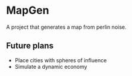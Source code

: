 # MapGen

A project that generates a map from perlin noise.

## Future plans
* Place cities with spheres of influence
* Simulate a dynamic economy
